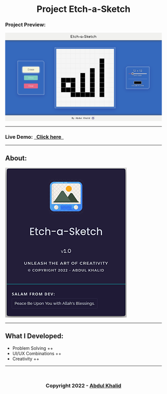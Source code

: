 <h1 align="center"> Project Etch-a-Sketch </h1>

### Project Preview:
![](./assets/Project-Preview.png)

---

### Live Demo: [&nbsp; Click here &nbsp;](https://0xAbdulKhalid.github.io/Odin-Project-Workspace/Etch-a-Sketch/ "Project Link")

---
## About:  
![](./assets/About-card.png)

---
## What I Developed:
+ Problem Solving ++
+ UI/UX Combinations ++
+ Creativity ++

---
<br>
<h3 align="center"> Copyright 2022 - <a href="https://github.com/0xAbdulKhalid">Abdul Khalid</a></h3>
